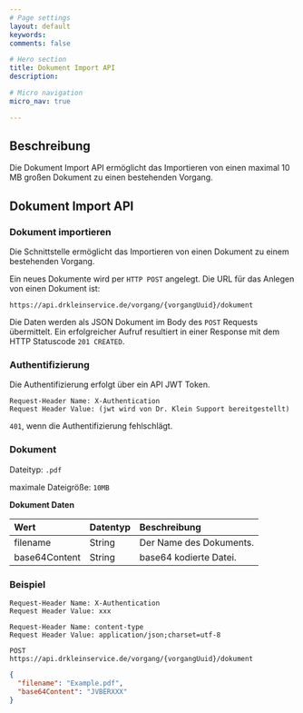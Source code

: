 ```yaml
---
# Page settings
layout: default
keywords:
comments: false

# Hero section
title: Dokument Import API
description:

# Micro navigation
micro_nav: true

---
```

## Beschreibung
Die Dokument Import API ermöglicht das Importieren von einen maximal 10 MB großen Dokument zu einen bestehenden Vorgang.

## Dokument Import API

### Dokument importieren

Die Schnittstelle ermöglicht das Importieren von einen Dokument zu einem bestehenden Vorgang.

Ein neues Dokumente wird per `HTTP POST` angelegt. Die URL für das Anlegen von einen Dokument ist:

`https://api.drkleinservice.de/vorgang/{vorgangUuid}/dokument`

Die Daten werden als JSON Dokument im Body des `POST` Requests übermittelt. 
Ein erfolgreicher Aufruf resultiert in einer Response mit dem HTTP Statuscode `201 CREATED`.

### Authentifizierung

Die Authentifizierung erfolgt über ein API JWT Token.

```
Request-Header Name: X-Authentication
Request Header Value: (jwt wird von Dr. Klein Support bereitgestellt)
```
`401`, wenn die Authentifizierung fehlschlägt.

### Dokument

Dateityp: `.pdf`

maximale Dateigröße: `10MB`

**Dokument Daten**

| Wert | Datentyp | Beschreibung |
| :--- | :------- | :----------- |
| filename | String | Der Name des Dokuments.
| base64Content | String | base64 kodierte Datei.


### Beispiel

```text
Request-Header Name: X-Authentication
Request Header Value: xxx

Request-Header Name: content-type
Request Header Value: application/json;charset=utf-8

POST
https://api.drkleinservice.de/vorgang/{vorgangUuid}/dokument
```

```json
{
  "filename": "Example.pdf", 
  "base64Content": "JVBERXXX"
}
```

